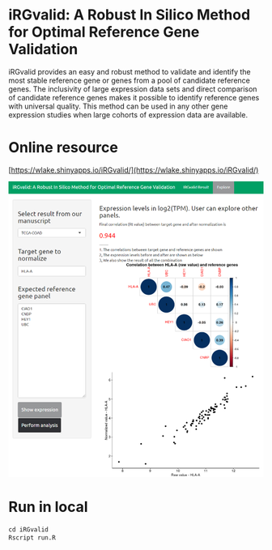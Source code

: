 # iRGvalid: A Robust In Silico Method for Optimal Reference Gene Validation


iRGvalid provides an easy and robust method to validate and identify the most stable reference gene or genes from a pool of candidate reference genes. The inclusivity of large expression data sets and direct comparison of candidate reference genes makes it possible to identify reference genes with universal quality. This method can be used in any other gene expression studies when large cohorts of expression data are available.


# Online resource

[https://wlake.shinyapps.io/iRGvalid/](https://wlake.shinyapps.io/iRGvalid/)

![iRGvalid](fig/Readme.fig1.png)

# Run in local
```git clone https://github.com/ProfessionalFarmer/iRGvalid.git
cd iRGvalid
Rscript run.R
```



